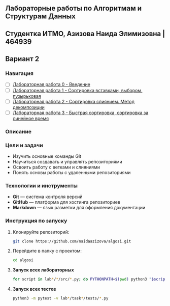 ## Лабораторные работы по Алгоритмам и Cтруктурам Данных

## Студентка ИТМО, Азизова Наида Элимизовна | 464939

## Вариант 2

### Навигация

- [ ] [Лабораторная работа 0 - Введение ]([lab0](lab0))
- [ ] [Лабораторная работа 1 - Сортировка вставками, выбором, пузырьковая ]([lab1](lab1))
- [ ] [Лабораторная работа 2 - Сортировка слиянием. Метод декомпозиции ]([lab2](lab2))
- [ ] [Лабораторная работа 3 - Быстрая сортировка, сортировка за линейное время ]([lab3](lab3))

### Описание

### Цели и задачи

- Изучить основные команды Git
- Научиться создавать и управлять репозиториями
- Освоить работу с ветками и слияниями
- Понять основы работы с удаленными репозиториями

### Технологии и инструменты

- **Git** — система контроля версий
- **GitHub** — платформа для хостинга репозиториев
- **Markdown** — язык разметки для оформления документации

### Инструкция по запуску
1. Клонируйте репозиторий:
   ```bash
   git clone https://github.com/naidaazizova/algosi.git
   ```
2. Перейдите в папку с проектом:
   ```bash
   cd algosi
   ```
3. **Запуск всех лабораторных**

   ```bash
   for script in lab*/*/src/*.py; do PYTHONPATH=$(pwd) python3 "$script"; done
   ```

4. **Запуск всех тестов**

   ```bash
   python3 -m pytest -v lab*/task*/tests/*.py
   ```


